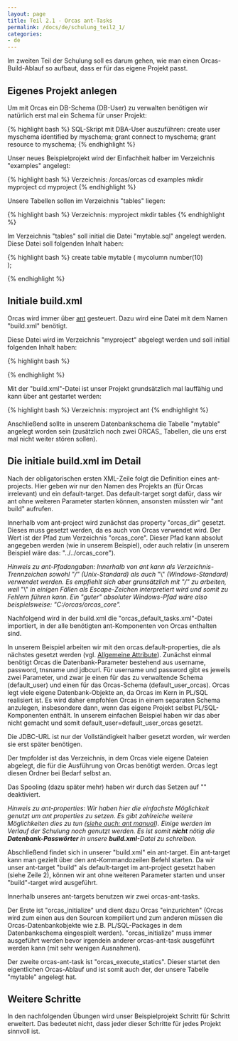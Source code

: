 ```yaml
---
layout: page
title: Teil 2.1 - Orcas ant-Tasks
permalink: /docs/de/schulung_teil2_1/
categories: 
- de
---
```


Im zweiten Teil der Schulung soll es darum gehen, wie man einen Orcas-Build-Ablauf so aufbaut, dass er für das eigene Projekt passt.

## Eigenes Projekt anlegen

Um mit Orcas ein DB-Schema (DB-User) zu verwalten benötigen wir natürlich erst mal ein Schema für unser Projekt:

{% highlight bash %}
SQL-Skript mit DBA-User auszuführen:
create user myschema identified by myschema;
grant connect to myschema;
grant resource to myschema;
{% endhighlight %}

Unser neues Beispielprojekt wird der Einfachheit halber im Verzeichnis "examples" angelegt: 

{% highlight bash %}
Verzeichnis: /orcas/orcas
cd examples
mkdir myproject
cd myproject
{% endhighlight %}

Unsere Tabellen sollen im Verzeichnis "tables" liegen:

{% highlight bash %}
Verzeichnis: myproject
mkdir tables
{% endhighlight %}

Im Verzeichnis "tables" soll initial die Datei "mytable.sql" angelegt werden. Diese Datei soll folgenden Inhalt haben:

{% highlight bash %}
create table mytable
(
  mycolumn         number(10)        
);

{% endhighlight %}

## Initiale build.xml

Orcas wird immer über [ant](http://ant.apache.org/) gesteuert.
Dazu wird eine Datei mit dem Namen "build.xml" benötigt.

Diese Datei wird im Verzeichnis "myproject" abgelegt werden und soll initial folgenden Inhalt haben:

{% highlight bash %}
<?xml version = '1.0' encoding = 'windows-1252'?>
<project name="myproject" default="build">
  <property name="orcas_dir" value="/orcas/orcas/orcas_core"/>
  <import file="${orcas_dir}/orcas_default_tasks.xml"/>

  <property name="orcas.default_user" value="myschema"/>
  <property name="orcas.default_password" value="myschema"/>
  <property name="orcas.default_user_orcas" value="myschema"/>
  <property name="orcas.default_password_orcas" value="myschema"/>
  <property name="orcas.default_tnsname" value="XE"/>
  <property name="orcas.default_jdbcurl" value="jdbc:oracle:thin:@localhost:1521:XE"/>
  <property name="orcas.default_tmpfolder" value="tmp"/>
  <property name="orcas.default_spoolfolder" value=""/>

  <target name="build" >
    <orcas_initialize/>
    <orcas_execute_statics scriptfolder="tables"/>
  </target>
</project>
{% endhighlight %}

Mit der "build.xml"-Datei ist unser Projekt grundsätzlich mal lauffähig und kann über ant gestartet werden:

{% highlight bash %}
Verzeichnis: myproject
ant
{% endhighlight %}

Anschließend sollte in unserem Datenbankschema die Tabelle "mytable" angelegt worden sein (zusätzlich noch zwei ORCAS_ Tabellen, die uns erst mal nicht weiter stören sollen).

## Die initiale build.xml im Detail

Nach der obligatorischen ersten XML-Zeile folgt die Definition eines ant-projects. Hier geben wir nur den Namen des Projekts an (für Orcas irrelevant) und ein default-target. Das default-target sorgt dafür, dass wir ant ohne weiteren Parameter starten können, ansonsten müssten wir "ant build" aufrufen.

Innerhalb vom ant-project wird zunächst das property "orcas_dir" gesetzt. Dieses muss gesetzt werden, da es auch von Orcas verwendet wird. Der Wert ist der Pfad zum Verzeichnis "orcas_core". Dieser Pfad kann absolut angegeben werden (wie in unserem Beispiel), oder auch relativ (in unserem Beispiel wäre das: "../../orcas_core"). 

*Hinweis zu ant-Pfadangaben: Innerhalb von ant kann als Verzeichnis-Trennzeichen sowohl "/" (Unix-Standard) als auch* "\\" *(Windows-Standard) verwendet werden. Es empfiehlt sich aber grunsätzlich mit "/" zu arbeiten, weil* "\\" *in einigen Fällen als Escape-Zeichen interpretiert wird und somit zu Fehlern führen kann. Ein "guter" absoluter Windows-Pfad wäre also beispielsweise: "C:/orcas/orcas_core".*

Nachfolgend wird in der build.xml die "orcas_default_tasks.xml"-Datei importiert, in der alle benötigten ant-Komponenten von Orcas enthalten sind.

In unserem Beispiel arbeiten wir mit den orcas.default-properties, die als nächstes gesetzt werden (vgl. [Allgemeine Attribute]({{site.baseurl}}/docs/de/ant-tasks/#general)). 
Zunächst einmal benötigt Orcas die Datenbank-Parameter bestehend aus username, password, tnsname und jdbcurl.
Für username und password gibt es jeweils zwei Parameter, und zwar je einen für das zu verwaltende Schema (default_user) und einen für das Orcas-Schema (default_user_orcas).
Orcas legt viele eigene Datenbank-Objekte an, da Orcas im Kern in PL/SQL realisiert ist. Es wird daher empfohlen Orcas in einem separaten Schema anzulegen, insbesondere dann, wenn das eigene Projekt selbst PL/SQL-Komponenten enthält. In unserem einfachen Beispiel haben wir das aber nicht gemacht und somit default_user=default_user_orcas gesetzt.

Die JDBC-URL ist nur der Vollständigkeit halber gesetzt worden, wir werden sie erst später benötigen.

Der tmpfolder ist das Verzeichnis, in dem Orcas viele eigene Dateien abgelegt, die für die Ausführung von Orcas benötigt werden. Orcas legt diesen Ordner bei Bedarf selbst an. 

Das Spooling (dazu später mehr) haben wir durch das Setzen auf "" deaktiviert. 

*Hinweis zu ant-properties: Wir haben hier die einfachste Möglichkeit genutzt um ant properties zu setzen. Es gibt zahlreiche weitere Möglichkeiten dies zu tun ([siehe auch: ant manual](http://ant.apache.org/manual/properties.html)). Einige werden im Verlauf der Schulung noch genutzt werden. Es ist somit **nicht** nötig die **Datenbank-Passwörter** in unsere **build.xml**-Datei zu schreiben.*

Abschließend findet sich in unserer "build.xml" ein ant-target. Ein ant-target kann man gezielt über den ant-Kommandozeilen Befehl starten. Da wir unser ant-target "build" als default-target im ant-project gesetzt haben (siehe Zeile 2), können wir ant ohne weiteren Parameter starten und unser "build"-target wird ausgeführt.

Innerhalb unseres ant-targets benutzen wir zwei orcas-ant-tasks. 

Der Erste ist "orcas_initialize" und dient dazu Orcas "einzurichten" (Orcas wird zum einen aus den Sourcen kompiliert und zum anderen müssen die Orcas-Datenbankobjekte wie z.B. PL/SQL-Packages in dem Datenbankschema eingespielt werden). "orcas_initialize" muss immer ausgeführt werden bevor irgendein anderer orcas-ant-task ausgeführt werden kann (mit sehr wenigen Ausnahmen).

Der zweite orcas-ant-task ist "orcas_execute_statics". Dieser startet den eigentlichen Orcas-Ablauf und ist somit auch der, der unsere Tabelle "mytable" angelegt hat.

## Weitere Schritte

In den nachfolgenden Übungen wird unser Beispielprojekt Schritt für Schritt erweitert. Das bedeutet nicht, dass jeder dieser Schritte für jedes Projekt sinnvoll ist.

